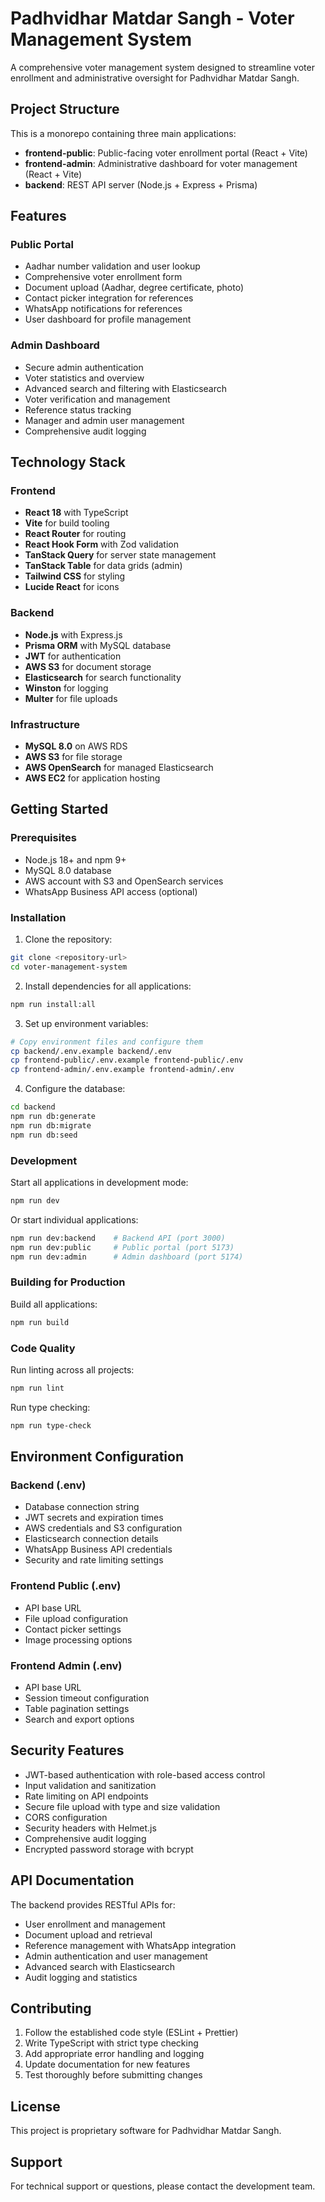 # Padhvidhar Matdar Sangh - Voter Management System

A comprehensive voter management system designed to streamline voter enrollment and administrative oversight for Padhvidhar Matdar Sangh.

## Project Structure

This is a monorepo containing three main applications:

- **frontend-public**: Public-facing voter enrollment portal (React + Vite)
- **frontend-admin**: Administrative dashboard for voter management (React + Vite)
- **backend**: REST API server (Node.js + Express + Prisma)

## Features

### Public Portal

- Aadhar number validation and user lookup
- Comprehensive voter enrollment form
- Document upload (Aadhar, degree certificate, photo)
- Contact picker integration for references
- WhatsApp notifications for references
- User dashboard for profile management

### Admin Dashboard

- Secure admin authentication
- Voter statistics and overview
- Advanced search and filtering with Elasticsearch
- Voter verification and management
- Reference status tracking
- Manager and admin user management
- Comprehensive audit logging

## Technology Stack

### Frontend

- **React 18** with TypeScript
- **Vite** for build tooling
- **React Router** for routing
- **React Hook Form** with Zod validation
- **TanStack Query** for server state management
- **TanStack Table** for data grids (admin)
- **Tailwind CSS** for styling
- **Lucide React** for icons

### Backend

- **Node.js** with Express.js
- **Prisma ORM** with MySQL database
- **JWT** for authentication
- **AWS S3** for document storage
- **Elasticsearch** for search functionality
- **Winston** for logging
- **Multer** for file uploads

### Infrastructure

- **MySQL 8.0** on AWS RDS
- **AWS S3** for file storage
- **AWS OpenSearch** for managed Elasticsearch
- **AWS EC2** for application hosting

## Getting Started

### Prerequisites

- Node.js 18+ and npm 9+
- MySQL 8.0 database
- AWS account with S3 and OpenSearch services
- WhatsApp Business API access (optional)

### Installation

1. Clone the repository:

```bash
git clone <repository-url>
cd voter-management-system
```

2. Install dependencies for all applications:

```bash
npm run install:all
```

3. Set up environment variables:

```bash
# Copy environment files and configure them
cp backend/.env.example backend/.env
cp frontend-public/.env.example frontend-public/.env
cp frontend-admin/.env.example frontend-admin/.env
```

4. Configure the database:

```bash
cd backend
npm run db:generate
npm run db:migrate
npm run db:seed
```

### Development

Start all applications in development mode:

```bash
npm run dev
```

Or start individual applications:

```bash
npm run dev:backend    # Backend API (port 3000)
npm run dev:public     # Public portal (port 5173)
npm run dev:admin      # Admin dashboard (port 5174)
```

### Building for Production

Build all applications:

```bash
npm run build
```

### Code Quality

Run linting across all projects:

```bash
npm run lint
```

Run type checking:

```bash
npm run type-check
```

## Environment Configuration

### Backend (.env)

- Database connection string
- JWT secrets and expiration times
- AWS credentials and S3 configuration
- Elasticsearch connection details
- WhatsApp Business API credentials
- Security and rate limiting settings

### Frontend Public (.env)

- API base URL
- File upload configuration
- Contact picker settings
- Image processing options

### Frontend Admin (.env)

- API base URL
- Session timeout configuration
- Table pagination settings
- Search and export options

## Security Features

- JWT-based authentication with role-based access control
- Input validation and sanitization
- Rate limiting on API endpoints
- Secure file upload with type and size validation
- CORS configuration
- Security headers with Helmet.js
- Comprehensive audit logging
- Encrypted password storage with bcrypt

## API Documentation

The backend provides RESTful APIs for:

- User enrollment and management
- Document upload and retrieval
- Reference management with WhatsApp integration
- Admin authentication and user management
- Advanced search with Elasticsearch
- Audit logging and statistics

## Contributing

1. Follow the established code style (ESLint + Prettier)
2. Write TypeScript with strict type checking
3. Add appropriate error handling and logging
4. Update documentation for new features
5. Test thoroughly before submitting changes

## License

This project is proprietary software for Padhvidhar Matdar Sangh.

## Support

For technical support or questions, please contact the development team.
